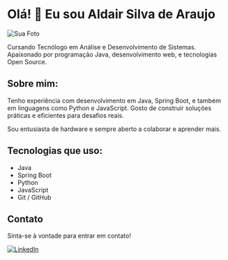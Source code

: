 # Olá! 👋 Eu sou Aldair Silva de Araujo

![Sua Foto](URL_DA_SUA_FOTO)

Cursando Tecnólogo em Análise e Desenvolvimento de Sistemas. Apaixonado por programação Java, desenvolvimento web, e tecnologias Open Source.

## Sobre mim:

Tenho experiência com desenvolvimento em Java, Spring Boot, e também em linguagens como Python e JavaScript. Gosto de construir soluções práticas e eficientes para desafios reais.

Sou entusiasta de hardware e sempre aberto a colaborar e aprender mais.

## Tecnologias que uso:

- Java
- Spring Boot
- Python
- JavaScript
- Git / GitHub

## Contato

Sinta-se à vontade para entrar em contato!

[![LinkedIn](https://img.shields.io/badge/-LinkedIn-blue?style=flat&logo=linkedin)](https://linkedin.com/in/aldairaraujo95)
